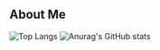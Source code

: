 ## About Me
![Top Langs](https://github-readme-stats.vercel.app/api/top-langs/?username=chend1&size_weight=0.5&count_weight=0.5)
![Anurag's GitHub stats](https://github-readme-stats.vercel.app/api?username=chend1&show_icons=true&theme=transparent) 




  
